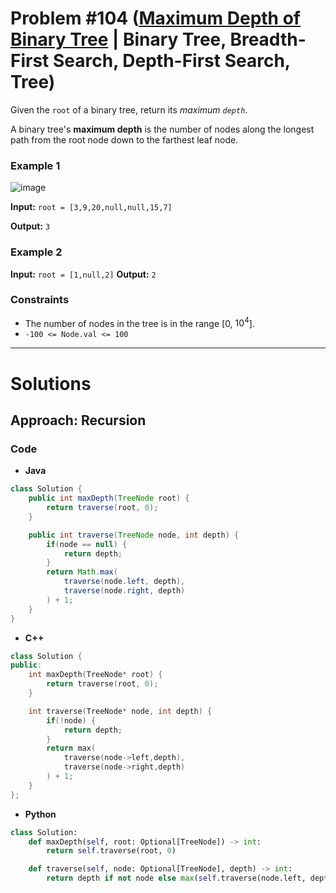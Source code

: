 # Problem #104 ([Maximum Depth of Binary Tree](https://leetcode.com/problems/maximum-depth-of-binary-tree/) | Binary Tree, Breadth-First Search, Depth-First Search, Tree)

Given the `root` of a binary tree, return its _maximum `depth`_.

A binary tree's **maximum depth** is the number of nodes along the longest path from the root node down to the farthest leaf node.

### Example 1

![image](https://assets.leetcode.com/uploads/2020/11/26/tmp-tree.jpg)

**Input:** `root = [3,9,20,null,null,15,7]`

**Output:** `3`

### Example 2

**Input:** `root = [1,null,2]`
**Output:** `2`

### Constraints

- The number of nodes in the tree is in the range [$0$, $10^4$].
- `-100 <= Node.val <= 100`

---

# Solutions

## Approach: Recursion

### Code

- **Java**

```java
class Solution {
    public int maxDepth(TreeNode root) {
        return traverse(root, 0);
    }

    public int traverse(TreeNode node, int depth) {
        if(node == null) {
            return depth;
        }
        return Math.max(
            traverse(node.left, depth),
            traverse(node.right, depth)
        ) + 1;
    }
}
```

- **C++**

```cpp
class Solution {
public:
    int maxDepth(TreeNode* root) {
        return traverse(root, 0);
    }

    int traverse(TreeNode* node, int depth) {
        if(!node) {
            return depth;
        }
        return max(
            traverse(node->left,depth),
            traverse(node->right,depth)
        ) + 1;
    }
};
```

- **Python**

```python
class Solution:
    def maxDepth(self, root: Optional[TreeNode]) -> int:
        return self.traverse(root, 0)

    def traverse(self, node: Optional[TreeNode], depth) -> int:
        return depth if not node else max(self.traverse(node.left, depth), self.traverse(node.right, depth)) + 1
```

<!-- ### Complexity

- **Time:** `O(n log n)`
- **Space:** `O(n)` -->
